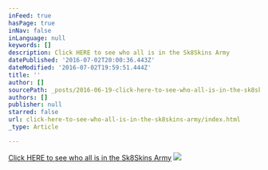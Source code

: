 ```yaml
---
inFeed: true
hasPage: true
inNav: false
inLanguage: null
keywords: []
description: Click HERE to see who all is in the Sk8Skins Army
datePublished: '2016-07-02T20:00:36.443Z'
dateModified: '2016-07-02T19:59:51.444Z'
title: ''
author: []
sourcePath: _posts/2016-06-19-click-here-to-see-who-all-is-in-the-sk8skins-army.md
authors: []
publisher: null
starred: false
url: click-here-to-see-who-all-is-in-the-sk8skins-army/index.html
_type: Article

---
```

[Click HERE to see who all is in the Sk8Skins Army][0]
![](https://the-grid-user-content.s3-us-west-2.amazonaws.com/af58cfff-346f-4cc6-b65a-e0e47e7633ac.png)

[0]: https://dl.dropboxusercontent.com/u/24230477/16.06.25%20Army.pdf